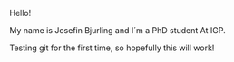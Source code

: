 Hello!

My name is Josefin Bjurling and I´m a PhD student At IGP. 

Testing git for the first time, so hopefully 
this will work!
